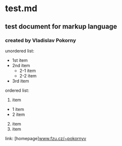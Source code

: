 # test.md
## test document for markup language
### created by Vladislav Pokorny

unordered list:
* 1st item
* 2nd item
  * 2-1 item
  * 2-2 item
* 3rd item

ordered list:
1. item
  * 1 item
  * 2 item
2. item
3. item

link: [homepage]www.fzu.cz/~pokornyv
